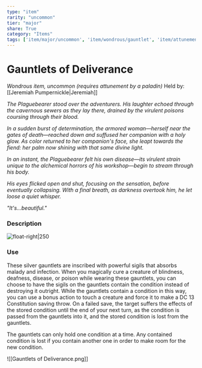 ```yaml
---
type: "item"
rarity: "uncommon"
tier: "major"
share: True
category: "Items"
tags: ['item/major/uncommon', 'item/wondrous/gauntlet', 'item/attunement']
---
```

# Gauntlets of Deliverance

_Wondrous item, uncommon (requires attunement by a paladin)_
Held by: [[Jeremiah Pumpernickle|Jeremiah]]

_The Plaguebearer stood over the adventurers. His laughter echoed through the cavernous sewers as they lay there, drained by the virulent poisons coursing through their blood._

_In a sudden burst of determination, the armored woman—herself near the gates of death—reached down and suffused her companion with a holy glow. As color returned to her companion's face, she leapt towards the fiend: her palm now shining with that same divine light._

_In an instant, the Plaguebearer felt his own disease—its virulent strain unique to the alchemical horrors of his workshop—begin to stream through his body._

_His eyes flicked open and shut, focusing on the sensation, before eventually collapsing. With a final breath, as darkness overtook him, he let loose a quiet whisper._

_"It's...beautiful."_

### Description

![float-right|250](https://i.redd.it/zek4gmshrya41.png)

### Use

These silver gauntlets are inscribed with powerful sigils that absorbs malady and infection. When you magically cure a creature of blindness, deafness, disease, or poison while wearing these gauntlets, you can choose to have the sigils on the gauntlets contain the condition instead of destroying it outright. While the gauntlets contain a condition in this way, you can use a bonus action to touch a creature and force it to make a DC 13 Constitution saving throw. On a failed save, the target suffers the effects of the stored condition until the end of your next turn, as the condition is passed from the gauntlets into it, and the stored condition is lost from the gauntlets.

The gauntlets can only hold one condition at a time. Any contained condition is lost if you contain another one in order to make room for the new condition.

![[Gauntlets of Deliverance.png]]